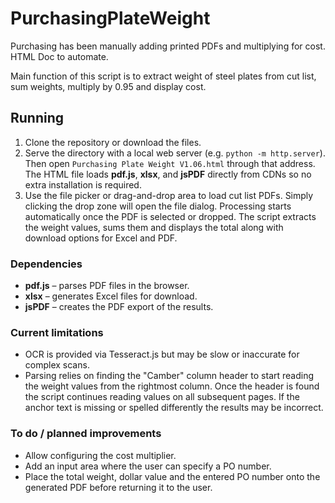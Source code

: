 # PurchasingPlateWeight
Purchasing has been manually adding printed PDFs and multiplying for cost. HTML Doc to automate.

Main function of this script is to extract weight of steel plates from cut list, sum weights, multiply by 0.95 and display cost.

## Running
1. Clone the repository or download the files.
2. Serve the directory with a local web server (e.g. `python -m http.server`).
   Then open `Purchasing Plate Weight V1.06.html` through that address.
   The HTML file loads **pdf.js**, **xlsx**, and **jsPDF** directly from CDNs so
   no extra installation is required.
3. Use the file picker or drag-and-drop area to load cut list PDFs. Simply
   clicking the drop zone will open the file dialog. Processing starts
   automatically once the PDF is selected or dropped. The script extracts the
   weight values, sums them and displays the total along with download options
   for Excel and PDF.

### Dependencies
- **pdf.js** – parses PDF files in the browser.
- **xlsx** – generates Excel files for download.
- **jsPDF** – creates the PDF export of the results.

### Current limitations
- OCR is provided via Tesseract.js but may be slow or inaccurate for complex
  scans.
- Parsing relies on finding the "Camber" column header to start reading the
  weight values from the rightmost column. Once the header is found the script
  continues reading values on all subsequent pages. If the anchor text is
  missing or spelled differently the results may be incorrect.

### To do / planned improvements
- Allow configuring the cost multiplier.
- Add an input area where the user can specify a PO number.
- Place the total weight, dollar value and the entered PO number onto the
  generated PDF before returning it to the user.
